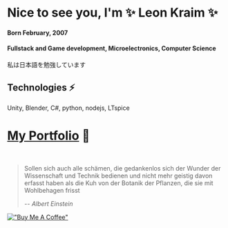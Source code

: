 # Nice to see you, I'm ✨ Leon Kraim ✨

    
#### Born February, 2007

#### Fullstack and Game development, Microelectronics, Computer Science

私は日本語を勉強しています
## Technologies ⚡
Unity, Blender, C#, python, nodejs, LTspice
  
#  [My Portfolio](https://leon-kraim-portfolio.vercel.app/) 📄





<!-- SEO Tags 
gaming , discord , niedersachsen , hacker 
hackathon , game jam , gamejam, ludum dare , ludumdare 
programming , programmieren , programming buddy  
leagueoflegends , lol , fun , lower saxony , Leon Kraim
-->

<br>
      
> Sollen sich auch alle schämen, die gedankenlos sich der Wunder der Wissenschaft und Technik bedienen und nicht mehr geistig davon erfasst haben als die Kuh von der Botanik der Pflanzen, die sie mit Wohlbehagen frisst
>
> -- <cite>Albert Einstein</cite>

[!["Buy Me A Coffee"](https://www.buymeacoffee.com/assets/img/custom_images/orange_img.png)](https://ko-fi.com/leonkraim)
